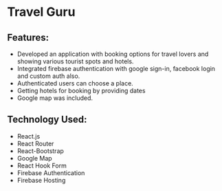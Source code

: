 # Travel Guru

## Features:
 * Developed an application with booking options for travel lovers and showing various tourist spots and hotels.
 * Integrated firebase authentication with google sign-in, facebook login and custom auth also.
 * Authenticated users can choose a place.
 * Getting hotels for booking by providing dates
 * Google map was included.
 
## Technology Used: 
* React.js
* React Router
* React-Bootstrap
* Google Map
* React Hook Form
* Firebase Authentication
* Firebase Hosting

